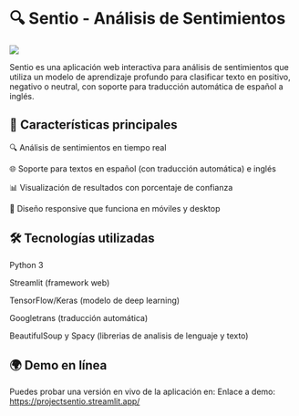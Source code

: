 # 🔍 Sentio - Análisis de Sentimientos


![](https://64.media.tumblr.com/817c19affd93dc7dc145364acbb10331/8e4bb3b18c84e15f-60/s1280x1920/5cdcb9e6cb7edc05ab6994b12132f590033e7c0b.gif)


Sentio es una aplicación web interactiva para análisis de sentimientos que utiliza un modelo de aprendizaje profundo para clasificar texto en positivo, negativo o neutral, con soporte para traducción automática de español a inglés.

## 🌟 Características principales
🔍 Análisis de sentimientos en tiempo real

🌐 Soporte para textos en español (con traducción automática) e inglés

📊 Visualización de resultados con porcentaje de confianza

📱 Diseño responsive que funciona en móviles y desktop

## 🛠️ Tecnologías utilizadas
Python 3

Streamlit (framework web)

TensorFlow/Keras (modelo de deep learning)

Googletrans (traducción automática)

BeautifulSoup y Spacy (librerias de analisis de lenguaje y texto)

## 🌍 Demo en línea

Puedes probar una versión en vivo de la aplicación en: Enlace a demo: https://projectsentio.streamlit.app/
